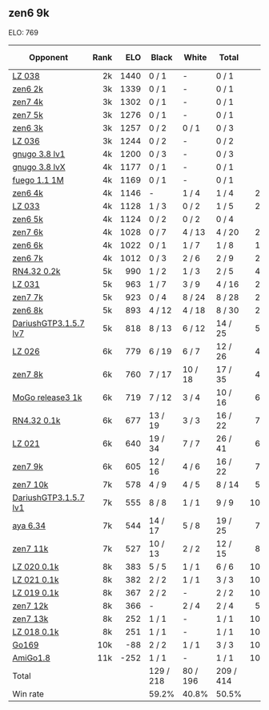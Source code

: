 ## zen6 9k ##

ELO: 769

Opponent | Rank | ELO | Black | White | Total | Win rate
---------|-----:|----:|-------|-------|-------|-------:
[LZ 038](LZ%20038.md) | 2k | 1440 | 0 / 1 | - | 0 / 1 | 0.0%
[zen6 2k](zen6%202k.md) | 3k | 1339 | 0 / 1 | - | 0 / 1 | 0.0%
[zen7 4k](zen7%204k.md) | 3k | 1302 | 0 / 1 | - | 0 / 1 | 0.0%
[zen7 5k](zen7%205k.md) | 3k | 1276 | 0 / 1 | - | 0 / 1 | 0.0%
[zen6 3k](zen6%203k.md) | 3k | 1257 | 0 / 2 | 0 / 1 | 0 / 3 | 0.0%
[LZ 036](LZ%20036.md) | 3k | 1244 | 0 / 2 | - | 0 / 2 | 0.0%
[gnugo 3.8 lv1](gnugo%203.8%20lv1.md) | 4k | 1200 | 0 / 3 | - | 0 / 3 | 0.0%
[gnugo 3.8 lvX](gnugo%203.8%20lvX.md) | 4k | 1177 | 0 / 1 | - | 0 / 1 | 0.0%
[fuego 1.1 1M](fuego%201.1%201M.md) | 4k | 1169 | 0 / 1 | - | 0 / 1 | 0.0%
[zen6 4k](zen6%204k.md) | 4k | 1146 | - | 1 / 4 | 1 / 4 | 25.0%
[LZ 033](LZ%20033.md) | 4k | 1128 | 1 / 3 | 0 / 2 | 1 / 5 | 20.0%
[zen6 5k](zen6%205k.md) | 4k | 1124 | 0 / 2 | 0 / 2 | 0 / 4 | 0.0%
[zen7 6k](zen7%206k.md) | 4k | 1028 | 0 / 7 | 4 / 13 | 4 / 20 | 20.0%
[zen6 6k](zen6%206k.md) | 4k | 1022 | 0 / 1 | 1 / 7 | 1 / 8 | 12.5%
[zen6 7k](zen6%207k.md) | 4k | 1012 | 0 / 3 | 2 / 6 | 2 / 9 | 22.2%
[RN4.32 0.2k](RN4.32%200.2k.md) | 5k | 990 | 1 / 2 | 1 / 3 | 2 / 5 | 40.0%
[LZ 031](LZ%20031.md) | 5k | 963 | 1 / 7 | 3 / 9 | 4 / 16 | 25.0%
[zen7 7k](zen7%207k.md) | 5k | 923 | 0 / 4 | 8 / 24 | 8 / 28 | 28.6%
[zen6 8k](zen6%208k.md) | 5k | 893 | 4 / 12 | 4 / 18 | 8 / 30 | 26.7%
[DariushGTP3.1.5.7 lv7](DariushGTP3.1.5.7%20lv7.md) | 5k | 818 | 8 / 13 | 6 / 12 | 14 / 25 | 56.0%
[LZ 026](LZ%20026.md) | 6k | 779 | 6 / 19 | 6 / 7 | 12 / 26 | 46.2%
[zen7 8k](zen7%208k.md) | 6k | 760 | 7 / 17 | 10 / 18 | 17 / 35 | 48.6%
[MoGo release3 1k](MoGo%20release3%201k.md) | 6k | 719 | 7 / 12 | 3 / 4 | 10 / 16 | 62.5%
[RN4.32 0.1k](RN4.32%200.1k.md) | 6k | 677 | 13 / 19 | 3 / 3 | 16 / 22 | 72.7%
[LZ 021](LZ%20021.md) | 6k | 640 | 19 / 34 | 7 / 7 | 26 / 41 | 63.4%
[zen7 9k](zen7%209k.md) | 6k | 605 | 12 / 16 | 4 / 6 | 16 / 22 | 72.7%
[zen7 10k](zen7%2010k.md) | 7k | 578 | 4 / 9 | 4 / 5 | 8 / 14 | 57.1%
[DariushGTP3.1.5.7 lv1](DariushGTP3.1.5.7%20lv1.md) | 7k | 555 | 8 / 8 | 1 / 1 | 9 / 9 | 100.0%
[aya 6.34](aya%206.34.md) | 7k | 544 | 14 / 17 | 5 / 8 | 19 / 25 | 76.0%
[zen7 11k](zen7%2011k.md) | 7k | 527 | 10 / 13 | 2 / 2 | 12 / 15 | 80.0%
[LZ 020 0.1k](LZ%20020%200.1k.md) | 8k | 383 | 5 / 5 | 1 / 1 | 6 / 6 | 100.0%
[LZ 021 0.1k](LZ%20021%200.1k.md) | 8k | 382 | 2 / 2 | 1 / 1 | 3 / 3 | 100.0%
[LZ 019 0.1k](LZ%20019%200.1k.md) | 8k | 367 | 2 / 2 | - | 2 / 2 | 100.0%
[zen7 12k](zen7%2012k.md) | 8k | 366 | - | 2 / 4 | 2 / 4 | 50.0%
[zen7 13k](zen7%2013k.md) | 8k | 252 | 1 / 1 | - | 1 / 1 | 100.0%
[LZ 018 0.1k](LZ%20018%200.1k.md) | 8k | 251 | 1 / 1 | - | 1 / 1 | 100.0%
[Go169](Go169.md) | 10k | -88 | 2 / 2 | 1 / 1 | 3 / 3 | 100.0%
[AmiGo1.8](AmiGo1.8.md) | 11k | -252 | 1 / 1 | - | 1 / 1 | 100.0%
Total | | | 129 / 218 | 80 / 196 | 209 / 414 | 
Win rate| | | 59.2% | 40.8% | 50.5% | 

